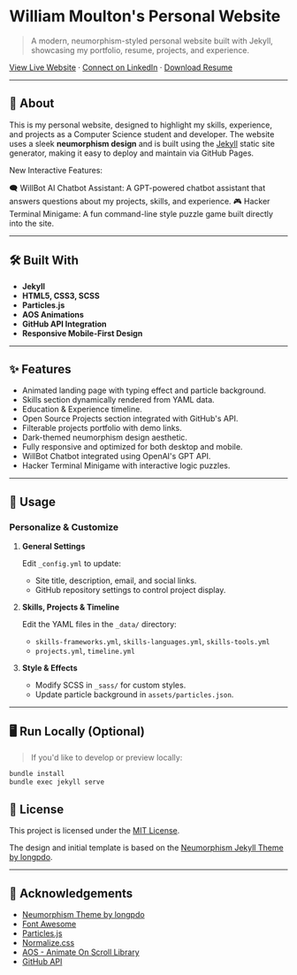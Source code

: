 # William Moulton's Personal Website

> A modern, neumorphism-styled personal website built with Jekyll, showcasing my portfolio, resume, projects, and experience.

[View Live Website](https://wrmoulton.github.io/) · [Connect on LinkedIn](https://linkedin.com/in/william-r-moulton) · [Download Resume](https://wrmoulton.github.io/Williams-Resume.pdf)

---

## 🚀 About

This is my personal website, designed to highlight my skills, experience, and projects as a Computer Science student and developer. The website uses a sleek **neumorphism design** and is built using the [Jekyll](https://jekyllrb.com/) static site generator, making it easy to deploy and maintain via GitHub Pages.

New Interactive Features:

🗨️ WillBot AI Chatbot Assistant: A GPT-powered chatbot assistant that answers questions about my projects, skills, and experience.
🎮 Hacker Terminal Minigame: A fun command-line style puzzle game built directly into the site.

---

## 🛠️ Built With

- **Jekyll**
- **HTML5, CSS3, SCSS**
- **Particles.js**
- **AOS Animations**
- **GitHub API Integration**
- **Responsive Mobile-First Design**

---

## ✨ Features

- Animated landing page with typing effect and particle background.
- Skills section dynamically rendered from YAML data.
- Education & Experience timeline.
- Open Source Projects section integrated with GitHub's API.
- Filterable projects portfolio with demo links.
- Dark-themed neumorphism design aesthetic.
- Fully responsive and optimized for both desktop and mobile.
- WillBot Chatbot integrated using OpenAI's GPT API.
- Hacker Terminal Minigame with interactive logic puzzles.
  
---

## 📂 Usage

### Personalize & Customize

1. **General Settings**

   Edit `_config.yml` to update:
   - Site title, description, email, and social links.
   - GitHub repository settings to control project display.

2. **Skills, Projects & Timeline**

   Edit the YAML files in the `_data/` directory:
   - `skills-frameworks.yml`, `skills-languages.yml`, `skills-tools.yml`
   - `projects.yml`, `timeline.yml`

3. **Style & Effects**

   - Modify SCSS in `_sass/` for custom styles.
   - Update particle background in `assets/particles.json`.

---

## 🖥️ Run Locally (Optional)

> If you'd like to develop or preview locally:

```bash
bundle install
bundle exec jekyll serve
```

## 📄 License

This project is licensed under the [MIT License](LICENSE).

The design and initial template is based on the [Neumorphism Jekyll Theme by longpdo](https://github.com/longpdo/neumorphism).

---

## 🙌 Acknowledgements

- [Neumorphism Theme by longpdo](https://github.com/longpdo/neumorphism)
- [Font Awesome](https://fontawesome.com/)
- [Particles.js](https://vincentgarreau.com/particles.js/)
- [Normalize.css](https://necolas.github.io/normalize.css/)
- [AOS - Animate On Scroll Library](https://michalsnik.github.io/aos/)
- [GitHub API](https://developer.github.com/v3/)

